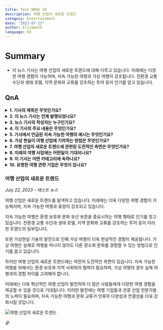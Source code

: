 ```yaml
---
title: Test NEWS 10
description: 여행 산업의 새로운 트렌드
category: Entertainment
date: "2023-07-23"
author: Elizabeth
language: KO
---
```


# Summary

- 이 뉴스 기사는 여행 산업의 새로운 트렌드에 대해 다루고 있습니다. 미래에는 다양한 여행 경험이 가능하며, 지속 가능한 여행과 가상 여행이 강조됩니다. 친환경 교통 수단과 생태 호텔, 지역 문화와 교류를 강조하는 투어 등이 인기를 얻고 있습니다.

## QnA

<details>
    <summary><b>1. 기사의 제목은 무엇인가요?</b></summary>
            Test NEWS 10
</details>
<details>
    <summary><b>2. 이 뉴스 기사는 언제 발행되었나요?</b></summary>
            2023년 7월 23일
</details>
<details>
    <summary><b>3. 뉴스 기사의 작성자는 누구인가요?
</b></summary>
            Elizabeth
</details>
<details>
    <summary><b>4. 이 기사의 주요 내용은 무엇인가요?</b></summary>
            이 기사는 여행 산업의 새로운 트렌드에 대해 다루고 있으며, 지속 가능한 여행과 가상 현실 경험이 강조됩니다.
</details>
<details>
    <summary><b>5. 기사에서 언급된 지속 가능한 여행의 예시는 무엇인가요?</b></summary>
            기사에서 언급된 지속 가능한 여행의 예시로는 친환경 교통 수단, 생태 호텔, 지역 문화와 교류를 강조하는 투어 등이 있습니다.
</details>
<details>
    <summary><b>6. 가상 현실이 여행 산업에 기여하는 방법은 무엇인가요?</b></summary>
            가상 현실은 실제로 여행을 떠나지 않아도 다른 장소와 문화를 체험할 수 있게 해주는 기술로, 가상 여행의 현실적인 경험을 제공합니다.
</details>
<details>
    <summary><b>7. 여행 산업의 새로운 트렌드에 관련된 도전적인 측면은 무엇인가요?</b></summary>
            여행 산업의 새로운 트렌드에는 지속 가능한 여행을 위해 환경 보호와 지역 사회와의 협력이 필요하며, 가상 여행은 실제 여행과의 경험 차이를 고려해야 합니다. 
</details>
<details>
    <summary><b>8. 미래의 여행 사업에는 어떤일이 기대되나요?</b></summary>
            미래에는 더 혁신적인 여행 산업이 발전하여 더 많은 사람들에게 다양한 여행 경험을 제공할 것으로 기대됩니다. 이를 위해 여행 기업들과 관광 산업 전문가들의 노력이 필요하며, 지속 가능한 여행과 문화 교류가 인류의 다양성과 연결성을 강화시킬 것 입니다.
</details>
<details>
    <summary><b>9. 이 기사는 어떤 카테고리에 속하나요?</b></summary>
            Entertainment
</details>
<details>
    <summary><b>10. 유명한 여행 관련 기업은 무엇이 있나요?</b></summary>
            Airbnb, Uber, Hotels combine 등.
</details>

### 여행 산업의 새로운 트렌드

_July 22, 2023 - 테스트 뉴스_

여행 산업은 새로운 트렌드를 탐색하고 있습니다. 미래에는 더욱 다양한 여행 경험이 가능해지며, 지속 가능한 여행과 휴양이 강조되고 있습니다.

지속 가능한 여행은 환경 보호와 문화 유산 보존을 중요시하는 여행 형태로 인기를 얻고 있습니다. 친환경 교통 수단과 생태 호텔, 지역 문화와 교류를 강조하는 투어 등이 이러한 트렌드의 일부입니다.

또한 가상현실 기술의 발전으로 인해 가상 여행이 더욱 현실적인 경험이 제공됩니다. 가상 여행은 실제로 여행을 떠나지 않아도 다른 장소와 문화를 경험할 수 있는 방법으로 인기를 끌고 있습니다.

하지만 여행 산업의 새로운 트렌드에는 여전히 도전적인 측면이 있습니다. 지속 가능한 여행을 위해서는 환경 보호와 지역 사회와의 협력이 필요하며, 가상 여행의 경우 실제 여행과의 경험 차이를 고려해야 합니다.

미래에는 더욱 혁신적인 여행 산업이 발전하여 더 많은 사람들에게 다양한 여행 경험을 제공할 수 있을 것으로 기대됩니다. 이러한 발전에는 여행 기업들과 관광 산업 전문가들의 노력이 필요하며, 지속 가능한 여행과 문화 교류가 인류의 다양성과 연결성을 더욱 강화시킬 것입니다.

![여행 산업의 새로운 트렌드](https://images.unsplash.com/photo-1527631746610-bca00a040d60?ixlib=rb-4.0.3&ixid=M3wxMjA3fDB8MHxzZWFyY2h8Nnx8dHJhdmVsfGVufDB8fDB8fHww&auto=format&fit=crop&w=500&q=60)

_끝_
